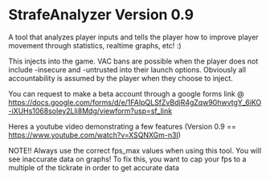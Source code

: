 # StrafeAnalyzer Version 0.9
A tool that analyzes player inputs and tells the player how to improve player movement through statistics, realtime graphs, etc! :) 

This injects into the game. VAC bans are possible when the player does not include -insecure and -untrusted into their launch options. 
Obviously all accountability is assumed by the player when they choose to inject.

You can request to make a beta account through a google forms link @ https://docs.google.com/forms/d/e/1FAIpQLSfZvBdjR4gZqw90hwvtgY_6iKO-iXUHs1068soIey2Lli8Mdg/viewform?usp=sf_link

Heres a youtube video demonstrating a few features (Version 0.9 == https://www.youtube.com/watch?v=XSQNXGm-n3I)

NOTE!!
Always use the correct fps_max values when using this tool. You will see inaccurate data on graphs! To fix this, you want to cap your fps to a multiple of the tickrate in order to get accurate data


